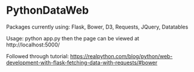 # PythonDataWeb

Packages currently using:
Flask, 
Bower,
D3,
Requests,
JQuery,
Datatables

Usage:
python app.py then the page can be viewed at http://localhost:5000/

Followed through tutorial:
https://realpython.com/blog/python/web-development-with-flask-fetching-data-with-requests/#bower
